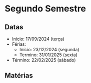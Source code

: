 # Segundo Semestre

## Datas

- Inicio: 17/09/2024 (terça)
- Férias:
  - Início: 23/12/2024 (segunda)
  - Termino: 31/01/2025 (sexta)
- Término: 22/02/2025 (sábado)

## Matérias

